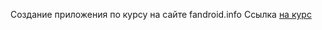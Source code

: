 Создание приложения по курсу на сайте fandroid.info
Ссылка [на курс](https://www.fandroid.info/%d0%ba%d0%b0%d0%ba-%d1%81%d0%be%d0%b7%d0%b4%d0%b0%d1%82%d1%8c-%d0%bf%d1%80%d0%be%d1%81%d1%82%d0%be%d0%b5-%d0%bc%d0%be%d0%b1%d0%b8%d0%bb%d1%8c%d0%bd%d0%be%d0%b5-%d0%bf%d1%80%d0%b8%d0%bb%d0%be%d0%b6/)